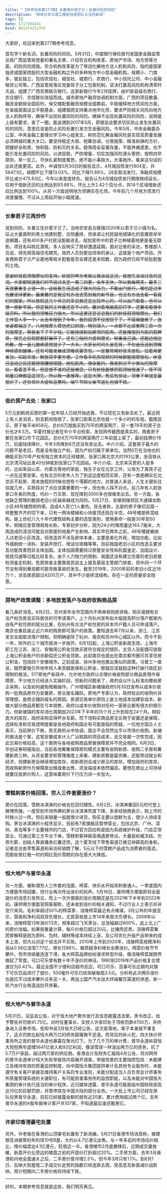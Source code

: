 ```yaml
---
title: "【参考信息第277期】长春再炒君子兰；处置风险的风险"
description: "继续分享马督工睡前消息团队关注的新闻"
tags: []
date: 1717594241
bvid: BV12T421v7h9
---
```

大家好，欢迎来到第277期参考信息。

首先学个新名词，处置风险的风险。5月31日，中国银行保险报刊发国家金融监管总局广西监管局党委的署名文章，介绍农合机构改革、房地产市场、地方债等方面，的防风险措施。农合机构改革是为了带动化解地方法人机构风险，指的是国家独资或国家控股的大型金融机构之外的多种地方中小型金融机构，规模小、门类多，彼此独立，包括农信社、城信社、城商行、农商行、中小信托公司、中小金融租赁公司等。广西监管局落实党委班子分工包案机制，坚决打赢高风险机构清零歼灭战，组建了广西农商联合银行。这家新银行今年2月挂牌，由91家县级农商行、农合银行、农信联社改组而成。城市房地产融资协调机制方面，广西的项目数量、融资金额排全国前列，保交楼配套融资规模全国靠前。平稳缓释地方债风险方面，在省级层面设立平稳基金，组建银团支持重点地市化债，要求严防相关风险向地方法人机构传导，确保不出现处置风险的风险。确保不出现处置风险的风险，说明是上级有要求，查了一圈，能追溯到2017年5月，原银监会要求切实防止发生处置风险的风险，意思应该是防止风险处置引发次生金融风险。今年5月，中央金融委办公室、中央金融工委理论学习中心组发文，称防范化解金融风险是实现高质量发展必须跨越的重大关口。要坚持稳定大局、统筹协调、分类施策、精准拆弹的方针，把握好全和责、快和稳、防和灭的关系。稳慎周全妥属存量，不能养痈遗患，也不能引发处置风险的风险。以进促稳，严防增量，切实加强风险源头管控，按照四早原则，举一反三，尽快扎紧制度篱笆，绝不能小事拖大，大事拖炸。看来这句话的出处还能更高。此外，中诚信5月30日的报告显示，4月城投债发行804支，共5647.1亿，规模环比下降13.03%，同比下降11.89%，28支取消发行。净融资规模环比减少475.83亿，今年以来首度转负。报告认为4月城投债发行期限继续延长，仅用于借新还旧的比例达到93.68%，环比上升2.42个百分点，共14个区域借新还旧比例达到100%。从另一方面说明地方债确实在化债。今年前几个月地方债发行进度偏慢，不过从上周起开始小幅提速。

---

### 长春君子兰再炒作

说到风险，长春又在炒君子兰了。当地农安县合隆镇2020年以君子兰小镇为名，征占大量面积的黑土地建别墅、合院叠拼，但承诺让村民就地城镇化的安置房却半途搁置，还有400多户村民没能搬进去，规划宣传中的君子兰种植基地更是毫无踪影。项目名叫桃花源筑，多人反映买了房却遭遇延期。面对记者的采访，售楼部人员说，得先把高端住宅建完。政府人员则更加坦率的承认，这就是个地产项目。开发商称君子兰产业基地等相关配套是否会建还是未知数，因为政府已经不给批配套的土地。

~~感谢妙技肩颈按摩仪的支持。妙技的甲方老板让我谈谈近况，我想先谈谈过去的近况。大家都知道我们的节目过去是一周三四更，全年无休，所以我每两天，最多三天就要重复上镜一次，这给我生活造成了很大的压力，不敢出门旅行，哪怕是过年也要坚持更新。最重要的是我没有办法去策划我的新节目，也没有办法去看一看我们的国家。所以放假这几个月总的来说我还是比较开心的，可以出门看看，也可以想一想新节目。但是我的工作量还是不小的，要对着电脑面前打字，还要去看很多操资料。所以我的颈椎压力很大，所以这里还是说说我们的妙技肩颈按摩仪。我们工作室人手一个，从去年按到了今年，我的肩颈不仅按软乎了，不容易酸疼了，连坐姿都端正了。八地按摩头模仿虎口抓捏，特别深入，一点都不比店里两三百一次的按摩差，帮我省下了不少钱。它能按捏到后脖颈的肌肉，还能推按斜方肌的肩胛骨，按完之后肩膀都舒展开了，还有三档的力度和模式，轻重自己调，还能边按边热敷，按一会儿酸疼感觉就少了一大半。大家长时间久坐驼背，不仅会压迫到颈椎神经感到酸痛，还有可能发展成颈椎病富贵包。一定要常用妙技来放松。拉着用更省劲，扣起来按，解放双手更方便。工作看手机剪视频的时候都能按摩放松，休息日运动之后还能按按腰捏捏腿，放松肌肉，很全能的。我收到过不少类似的按摩仪，看着差不多，但是按不准的还挺难受，只有妙技能够把肩颈给按通了，怪不得销量口碑都遥遥领先，所以我一直推荐。这是大牌，售后有保证，领券下单就是最低价了，还有保价大促和运费险，端午节和父亲节送礼也很不错。~~

---

### 低价房产去处：张家口

5万元到鹤岗买房的第一批年轻人已经开始逃离，不过现在又有新去处了。最近网上有人发消息，别去鹤岗隐居了，张家口距离北京也就一个多小时的车程。截图显示，房子每平米858元，总价6万就能买到70平的两室两厅，另一套78平的房子总价也才8.5万。华夏时报记者在中介平台检索，发现网传截图是真实的，两套房子都在张家口市下花园区。总价6万70平的两室两厅三年前就上架了，最初挂牌价18万，后面陆续降价，今年3月降到6万还没有卖出去。中介介绍，这套房子最大的问题不是老旧，而是没有独立产权，因为产权归属于某单位。当然6万在当地也的确能买到70年产权有独立房本的正经楼房。张家口离北京大约193公里，坐高铁从北京清河站出发40分钟能到张家口下花园站。中介介绍，北京来买房的人挺多的，比如来自山东、内蒙古等地的家庭，独生子女在北京工作，父母为了离孩子近一点在这里安家。也有北京的老年人为了到这边度假而买房，还有一类是确实在北京买不起房，周末放假的时候也想有个落脚的地方。对普通人来说，人生关键处往往就几步，买房踩对了点应该算重要的一步，但也有人踩不对点。前几年有人趁张家口冬奥的热度，均价一万买房，现在降到3000多也很难卖出去。另一方面，各地缺乏管理的脆弱老旧小区越来越成为风险。5月27日，安徽铜陵郊区大通镇龙韵小区48号楼西侧坍塌，造成4人死亡1人重伤。目击者称，五层的房子像切豆腐一样整整齐齐的切下来，只有一两块楼梯和小块屋顶还挂在半空。48号楼是砖混结构，是上世纪八九十年代建筑结构主要的选型类别，使用寿命一般是30年到50年。铜陵应急管理局局长称，专家初步分析，因为24小时降雨量达163.7毫米，大雨造成的浸泡可能会对房屋的地基产生影响。其实早在两年之前，48号楼就被纳入过老旧小区改造，但改造并不涉及房体本身，主要是美化外观，增加功能，比如外墙刷统一涂料、安装声控灯、增设垃圾桶等等。目前我国老旧小区的改造主要涉及功能改善而非主体加固。主体加固需要经过房屋安全性和抗震鉴定、加固设计、居民沟通等过程比较复杂。由于人力物力的限制，我国还没有建立完善的老旧房屋检测鉴定机制，危房排查主要靠居民自主上报及基层主管部门排查，但中间一个环节没有得到重视都可能导致事故的发生。截至2019年，2000年前的老旧小区近16万个，涉及居民超过4200万户，其中不少是砖混结构，存在一定的质量安全隐患。

---

### 房地产政策调整：多地放宽落户与政府收购商品房

看几条好消息。6月2日，苏州宣布全市范围内不再审核购房资格，购买或拥有合法产权住房且实际居住的可申请落户。上个月杭州宣布拟大幅提高积分落户框架内自有产权住房的赋分比重，在杭州有合法产权住房的非本市户籍人员可申请落户。南京也重启废止近六年的购房即可落户的政策。要知道去年7月以来，浙江、江苏发文全面取消落户限制，但明确是除了杭州、南京和苏州中心城区以外。而今不到一年，除外的三个城市就进一步放开。6月1日起，上海公积金新政生效，上海市职工在江苏、浙江、安徽用公积金贷款买房符合规定的情形，主贷人及配偶可提取上海公积金账户的余额偿还公积金贷款。此前南京也提出在南京都市圈可共享住房公积金，包括四个安徽城市。之前成渝、徐州多地也推出类似的政策。马督工一直说，既然要吸引外地年轻人来贡献医保和公积金，那就应该鼓励这种打破行政区划限制的做法。517房地产新政中，允许地方政府以合理价格收购部分商品房用作保障房，不少地方已经进入实操阶段，但新的问题来了，政府会以什么标准向哪些房企采购，以及如何避免暗箱操作。广州增城区新塘镇政府5月30日宣布以成本价收购一批商品房作为安置房，房企报名踊跃。房地产专家认为，政府给出的收购价非常理想，是房企踊跃报名的原因。房源交易单价原则上是土地成本加建安成本。新塘大部分商品房都在亏本销售，政府以成本价收购对任何一家房企都有很大的吸引力。但新塘镇的库存消化周期由2023年下半年的15个月上升到现在24个月。相较庞大的库存，政府采购显得杯水车薪。而下场购买商品房无论用于安置还是保障，选择标准和交易透明度都是各地政府和国企有可能面临的质疑。一位地方国企人士表示，当前房价下跌，若无政府从中协调，国企不会贸然出手以市场价收购。新塘的做法是个案，这笔安置成本计入广汕铁路的项目成本，且交易属一次性完成，因此交易价格较高，这个案例与各地收购商品房做保障房并不完全相同。6月3日，华创证券研报指出，当前各地筹集保障房的模式主要有收购新房、收购二手房和筹建新房三种。从资金要求和管理难度上来看，建新房都是最优解，还能带动就业和经济，但建新房会继续增加库存，收新房则会减少房企的库存，增加政府的库存。而收购新房作为保障房出租或者出售，资金端成本依然偏高，要想在商业上可持续就要压低房价购入，这意味着房价下行压力进一步加大。

---

### 雪糕刺客价格回落，穷人三件套要涨价？

房价在回落，雪糕冰淇淋的价格也在回归理性。6月2日，冰淇淋重回5元时代登上微博热搜。一度受到市场热捧的茅台冰淇淋热度下降，多家经销商表示，刚上市的时候火过一阵，但后来销量一般就很少进货，购买主要以尝鲜为主，很少人持续复购。茅台冰淇淋的小程序显示，目前有7家旗舰店暂停营业，包括北京、广州、深圳、青岛等多个主要城市的门店，不过官方回应称是因为系统维护升级，门店正常营业，可通过第三方平台下单。雪糕刺客钟薛高境遇更惨淡，大量股权被冻结，欠债欠薪，创始人靠直播卖红薯还债，这个夏天线下零售渠道已难见钟薛高的身影。记者走访各零售渠道和采访经销商了解，5元以下的雪糕产品成为消费者的首选，而那些曾红极一时的网红高价雪糕的存在感大大降低。

---

### 恒大地产与普华永道

另一方面，被称谓穷人三件套的泡面、榨菜、快乐水开始背刺普通人。一季度国内方便面市场回暖，但行业再次传出涨价的风声。5月16日，康师傅方便面即将全面提价的消息引发热议，而上一次方便面的涨价周期还是在2021年下半年到2022年初。康师傅方便面官网客服称，还未收到涨价的相关通知，不过行业人士表示并非空穴来风。毛利率超过50%的榨菜茅，涪陵榨菜最近有点难堪，3月公布的年报显示，营收和净利润双双负增长，尤其营收是上市14年来首次负增长。2008年以来，涪陵榨菜13年涨价13次，频率超过飞天茅台，总涨幅超过600%，追上北上广的房价涨幅。如果按重量计算，每斤价格已超过20元，比猪肉还贵。涪陵榨菜集团曾解释是因为原料、包材、辅材等成本持续上涨，及公司优化升级产品带来的成本上涨，但大众对这个说法并不买账。2010年上市到2020年，涪陵榨菜规模净利润从0.56亿涨至7.77亿，增长1288%，被质疑净利增长全靠涨价。榨菜价格节节攀升，但市场销量连连下滑，各大榨菜品牌纷纷谋求转型升级，像涪陵榨菜就跨界做起了零食。可口可乐曾有数十年不涨价的神话，1990到2019年产品价格复合增速仅为0.42%。最近全国不少便利店超市反应，可口可乐、百事可乐近期均对旗下可乐饮品进行了提价，500毫升可乐已经突破每瓶3.5元。分析称此次两乐涨价也是扛不过成本攀升过多这一关，再加上国产汽水加大终端餐饮渠道的渗透，新一轮汽水行业角逐战拉开序幕。

---

### 恒大地产与普华永道

5月31日，证监会公告，对于恒大地产欺诈发行及信息披露违法案，责令改正、给予警告并罚款41.75亿。对时任董事长、实控人许家印处于顶格罚款4700万，并终身进入证券市场。告知书说3月恒大已经公告，这次是落地，案子本身就不重复了。这点罚款比起恒大两万亿的债务窟窿微不足道。而背后的纵火犯，四大快计师事务所之首的普华永道也暴露在聚光灯下。为了几千万的审计费，普华永道纵容恒大短短两年虚增5641亿收入和92亿利润，像滚雪球一样滚出两万亿的债务，坑了5.7万户家庭，超过两万家的供应商。香港会计及财务汇报局4月公告，将对网传的普华永道审计恒大失败举报信内容展开调查。举报信里的主要指控包括：未能建立及维持有效的质量监控制度，向中国恒大集团提供审计及其他专业服务时，未能遵守有关客户承接及维持客户关系的专业准则，未能分配适当人员负责会计师事务所质量管理系统的关键职位，有可能损害事务所的监控职能，以及未能对中国恒大集团的审计执行适当的审计程序。近日媒体透露，普华永道可能面临中国财政部高达10亿的巨额罚款，并暂停其在中国大陆的部分业务。一大批上市公司已经在排队拉黑普华永道，目前已经披露金额的就有近20家，累计费用超过两个亿。去年普华永道的A股年报审计客户共107家，不知道最后谁还敢用它。

---

### 许家印香港豪宅处置

另外，许老板在香港的山顶豪宅处置有了新进展。5月21日香港市场消息称，被建银亚洲接管的布利径10号B屋，大约以4.7亿港元出售。与一年多前的市场估价相比，降价幅度达4.1亿港元，贬值近一半。香港楼市2月底撤辣后，近期成交量放缓，新盘开价比旁边的楼盘之前的开盘价打折超过20%。二手房方面，去年3月香港和内地全面通关之后，二手房价曾月增2.5%，但今年3月只有1.1%。到6月1日，反映大型屋苑二手成交价走势的指数已经连跌五周，受高息及新盘减价战影响，预计短期内二手房价格将持续下跌。

---

好的，本期参考信息就是这些，我们明天再见。

